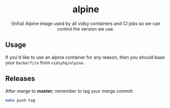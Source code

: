 <h1 align="center">alpine</h1>

<p align="center">
  (Infra) Alpine image used by all vidsy containers and CI jobs so we can control the version we use.
</p>

## Usage

If you'd like to use an alpine container for any reason, then you should base your `Dockerfile` from `vidsyhq/alpine`.

## Releases

After merge to **master**; remember to tag your merge commit:

```bash
make push-tag
```
